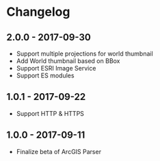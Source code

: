 # Changelog

## 2.0.0 - 2017-09-30

- Support multiple projections for world thumbnail
- Add World thumbnail based on BBox
- Support ESRI Image Service
- Support ES modules

## 1.0.1 - 2017-09-22

- Support HTTP & HTTPS

## 1.0.0 - 2017-09-11

- Finalize beta of ArcGIS Parser